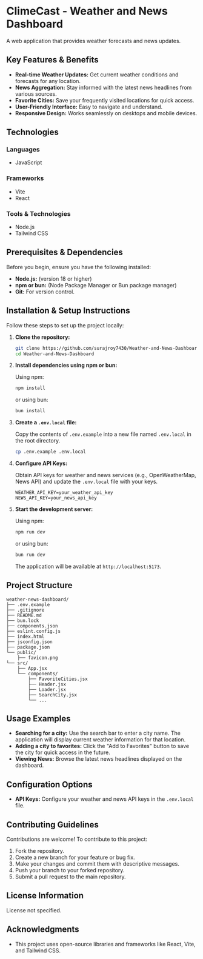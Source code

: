 # ClimeCast - Weather and News Dashboard

A web application that provides weather forecasts and news updates.

## Key Features & Benefits

*   **Real-time Weather Updates:** Get current weather conditions and forecasts for any location.
*   **News Aggregation:** Stay informed with the latest news headlines from various sources.
*   **Favorite Cities:** Save your frequently visited locations for quick access.
*   **User-Friendly Interface:** Easy to navigate and understand.
*   **Responsive Design:** Works seamlessly on desktops and mobile devices.

## Technologies

### Languages

*   JavaScript

### Frameworks

*   Vite
*   React

### Tools & Technologies

*   Node.js
*   Tailwind CSS

## Prerequisites & Dependencies

Before you begin, ensure you have the following installed:

*   **Node.js:** (version 18 or higher)
*   **npm or bun:** (Node Package Manager or Bun package manager)
*   **Git:** For version control.

## Installation & Setup Instructions

Follow these steps to set up the project locally:

1.  **Clone the repository:**

    ```bash
    git clone https://github.com/surajroy7430/Weather-and-News-Dashboard.git
    cd Weather-and-News-Dashboard
    ```

2.  **Install dependencies using npm or bun:**

    Using npm:

    ```bash
    npm install
    ```

    or using bun:

    ```bash
    bun install
    ```

3.  **Create a `.env.local` file:**

    Copy the contents of `.env.example` into a new file named `.env.local` in the root directory.

    ```bash
    cp .env.example .env.local
    ```

4.  **Configure API Keys:**

    Obtain API keys for weather and news services (e.g., OpenWeatherMap, News API) and update the `.env.local` file with your keys.

    ```
    WEATHER_API_KEY=your_weather_api_key
    NEWS_API_KEY=your_news_api_key
    ```

5.  **Start the development server:**

    Using npm:

    ```bash
    npm run dev
    ```

    or using bun:

    ```bash
    bun run dev
    ```

    The application will be available at `http://localhost:5173`.

## Project Structure

```
weather-news-dashboard/
├── .env.example
├── .gitignore
├── README.md
├── bun.lock
├── components.json
├── eslint.config.js
├── index.html
├── jsconfig.json
├── package.json
└── public/
    ├── favicon.png
└── src/
    ├── App.jsx
    └── components/
        ├── FavoriteCities.jsx
        ├── Header.jsx
        ├── Loader.jsx
        ├── SearchCity.jsx
        └── ...
```

## Usage Examples

*   **Searching for a city:** Use the search bar to enter a city name. The application will display current weather information for that location.
*   **Adding a city to favorites:**  Click the "Add to Favorites" button to save the city for quick access in the future.
*   **Viewing News:**  Browse the latest news headlines displayed on the dashboard.

## Configuration Options

*   **API Keys:**  Configure your weather and news API keys in the `.env.local` file.

## Contributing Guidelines

Contributions are welcome! To contribute to this project:

1.  Fork the repository.
2.  Create a new branch for your feature or bug fix.
3.  Make your changes and commit them with descriptive messages.
4.  Push your branch to your forked repository.
5.  Submit a pull request to the main repository.

## License Information

License not specified.

## Acknowledgments

*   This project uses open-source libraries and frameworks like React, Vite, and Tailwind CSS.
